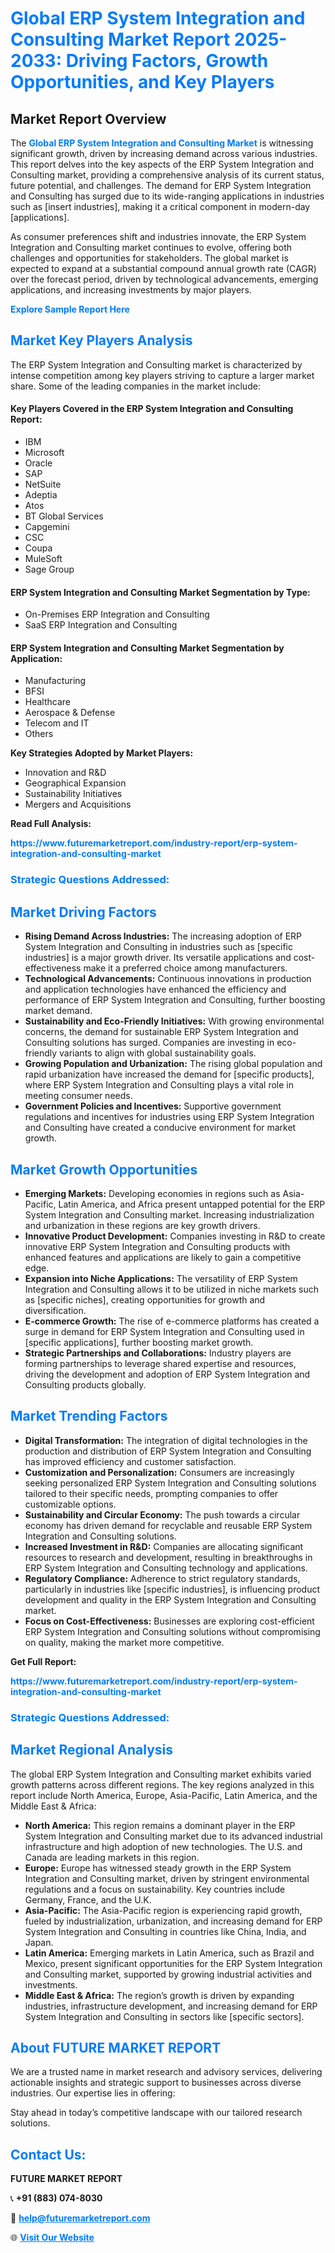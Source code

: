 <h1 style="color: #007BFF;">Global ERP System Integration and Consulting Market Report 2025-2033: Driving Factors, Growth Opportunities, and Key Players</h1>

<section id="overview">
<h2>Market Report Overview</h2>
<p>The <a href="https://www.futuremarketreport.com/industry-report/erp-system-integration-and-consulting-market" style="color: #007BFF; text-decoration: none;"><strong>Global ERP System Integration and Consulting Market</strong></a> is witnessing significant growth, driven by increasing demand across various industries. This report delves into the key aspects of the ERP System Integration and Consulting market, providing a comprehensive analysis of its current status, future potential, and challenges. The demand for ERP System Integration and Consulting has surged due to its wide-ranging applications in industries such as [insert industries], making it a critical component in modern-day [applications].</p>
<p>As consumer preferences shift and industries innovate, the ERP System Integration and Consulting market continues to evolve, offering both challenges and opportunities for stakeholders. The global market is expected to expand at a substantial compound annual growth rate (CAGR) over the forecast period, driven by technological advancements, emerging applications, and increasing investments by major players.</p>
</section>

<section id="overview">
<p><a href="https://www.futuremarketreport.com/request-sample/reportId=51318" style="color: #007BFF; text-decoration: none;"><strong>Explore Sample Report Here</strong></a></p>
</section>

<section id="key-players">
<h2 style="color: #007BFF;">Market Key Players Analysis</h2>
<p>The ERP System Integration and Consulting market is characterized by intense competition among key players striving to capture a larger market share. Some of the leading companies in the market include:</p>
<h4>Key Players Covered in the ERP System Integration and Consulting Report:</h4>
<ul><li>IBM</li><li>Microsoft</li><li>Oracle</li><li>SAP</li><li>NetSuite</li><li>Adeptia</li><li>Atos</li><li>BT Global Services</li><li>Capgemini</li><li>CSC</li><li>Coupa</li><li>MuleSoft</li><li>Sage Group</li></ul>
<h4>ERP System Integration and Consulting Market Segmentation by Type:</h4>
<ul><li>On-Premises ERP Integration and Consulting</li><li>SaaS ERP Integration and Consulting</li></ul>

<h4>ERP System Integration and Consulting Market Segmentation by Application:</h4>
<ul><li>Manufacturing</li><li>BFSI</li><li>Healthcare</li><li>Aerospace &amp; Defense</li><li>Telecom and IT</li><li>Others</li></ul>
<p><strong>Key Strategies Adopted by Market Players:</strong></p>
<ul>
<li>Innovation and R&D</li>
<li>Geographical Expansion</li>
<li>Sustainability Initiatives</li>
<li>Mergers and Acquisitions</li>
</ul>
</section>

<section>
<p><strong>Read Full Analysis: </strong></p><a href="https://www.futuremarketreport.com/industry-report/erp-system-integration-and-consulting-market" style="color: #007BFF; text-decoration: none;"><strong>https://www.futuremarketreport.com/industry-report/erp-system-integration-and-consulting-market</strong></a>
<h3 style="color: #007BFF;">Strategic Questions Addressed:</h3>
</section>

<section id="driving-factors">
<h2 style="color: #007BFF;">Market Driving Factors</h2>
<ul>
<li><strong>Rising Demand Across Industries:</strong> The increasing adoption of ERP System Integration and Consulting in industries such as [specific industries] is a major growth driver. Its versatile applications and cost-effectiveness make it a preferred choice among manufacturers.</li>
<li><strong>Technological Advancements:</strong> Continuous innovations in production and application technologies have enhanced the efficiency and performance of ERP System Integration and Consulting, further boosting market demand.</li>
<li><strong>Sustainability and Eco-Friendly Initiatives:</strong> With growing environmental concerns, the demand for sustainable ERP System Integration and Consulting solutions has surged. Companies are investing in eco-friendly variants to align with global sustainability goals.</li>
<li><strong>Growing Population and Urbanization:</strong> The rising global population and rapid urbanization have increased the demand for [specific products], where ERP System Integration and Consulting plays a vital role in meeting consumer needs.</li>
<li><strong>Government Policies and Incentives:</strong> Supportive government regulations and incentives for industries using ERP System Integration and Consulting have created a conducive environment for market growth.</li>
</ul>
</section>

<section id="growth-opportunities">
<h2 style="color: #007BFF;">Market Growth Opportunities</h2>
<ul>
<li><strong>Emerging Markets:</strong> Developing economies in regions such as Asia-Pacific, Latin America, and Africa present untapped potential for the ERP System Integration and Consulting market. Increasing industrialization and urbanization in these regions are key growth drivers.</li>
<li><strong>Innovative Product Development:</strong> Companies investing in R&D to create innovative ERP System Integration and Consulting products with enhanced features and applications are likely to gain a competitive edge.</li>
<li><strong>Expansion into Niche Applications:</strong> The versatility of ERP System Integration and Consulting allows it to be utilized in niche markets such as [specific niches], creating opportunities for growth and diversification.</li>
<li><strong>E-commerce Growth:</strong> The rise of e-commerce platforms has created a surge in demand for ERP System Integration and Consulting used in [specific applications], further boosting market growth.</li>
<li><strong>Strategic Partnerships and Collaborations:</strong> Industry players are forming partnerships to leverage shared expertise and resources, driving the development and adoption of ERP System Integration and Consulting products globally.</li>
</ul>
</section>

<section id="trending-factors">
<h2 style="color: #007BFF;">Market Trending Factors</h2>
<ul>
<li><strong>Digital Transformation:</strong> The integration of digital technologies in the production and distribution of ERP System Integration and Consulting has improved efficiency and customer satisfaction.</li>
<li><strong>Customization and Personalization:</strong> Consumers are increasingly seeking personalized ERP System Integration and Consulting solutions tailored to their specific needs, prompting companies to offer customizable options.</li>
<li><strong>Sustainability and Circular Economy:</strong> The push towards a circular economy has driven demand for recyclable and reusable ERP System Integration and Consulting solutions.</li>
<li><strong>Increased Investment in R&D:</strong> Companies are allocating significant resources to research and development, resulting in breakthroughs in ERP System Integration and Consulting technology and applications.</li>
<li><strong>Regulatory Compliance:</strong> Adherence to strict regulatory standards, particularly in industries like [specific industries], is influencing product development and quality in the ERP System Integration and Consulting market.</li>
<li><strong>Focus on Cost-Effectiveness:</strong> Businesses are exploring cost-efficient ERP System Integration and Consulting solutions without compromising on quality, making the market more competitive.</li>
</ul>
</section>

<section>
<p><strong>Get Full Report: </strong></p><a href="https://www.futuremarketreport.com/industry-report/erp-system-integration-and-consulting-market" style="color: #007BFF; text-decoration: none;"><strong>https://www.futuremarketreport.com/industry-report/erp-system-integration-and-consulting-market</strong></a>
<h3 style="color: #007BFF;">Strategic Questions Addressed:</h3>
</section>


<section id="regional-analysis">
<h2 style="color: #007BFF;">Market Regional Analysis</h2>
<p>The global ERP System Integration and Consulting market exhibits varied growth patterns across different regions. The key regions analyzed in this report include North America, Europe, Asia-Pacific, Latin America, and the Middle East & Africa:</p>
<ul>
<li><strong>North America:</strong> This region remains a dominant player in the ERP System Integration and Consulting market due to its advanced industrial infrastructure and high adoption of new technologies. The U.S. and Canada are leading markets in this region.</li>
<li><strong>Europe:</strong> Europe has witnessed steady growth in the ERP System Integration and Consulting market, driven by stringent environmental regulations and a focus on sustainability. Key countries include Germany, France, and the U.K.</li>
<li><strong>Asia-Pacific:</strong> The Asia-Pacific region is experiencing rapid growth, fueled by industrialization, urbanization, and increasing demand for ERP System Integration and Consulting in countries like China, India, and Japan.</li>
<li><strong>Latin America:</strong> Emerging markets in Latin America, such as Brazil and Mexico, present significant opportunities for the ERP System Integration and Consulting market, supported by growing industrial activities and investments.</li>
<li><strong>Middle East & Africa:</strong> The region’s growth is driven by expanding industries, infrastructure development, and increasing demand for ERP System Integration and Consulting in sectors like [specific sectors].</li>
</ul>
</section>

<footer>
<h2 style="color: #007BFF;">About FUTURE MARKET REPORT</h2>
<p>We are a trusted name in market research and advisory services, delivering actionable insights and strategic support to businesses across diverse industries. Our expertise lies in offering:</p>

<p>Stay ahead in today’s competitive landscape with our tailored research solutions.</p>

<h2 style="color: #007BFF;">Contact Us:</h2>
<p><strong>FUTURE MARKET REPORT</strong></p>
<p>📞 <strong>+91 (883) 074-8030</strong></p>
<p>📧 <strong><a href="mailto:help@futuremarketreport.com" style="color: #007BFF;">help@futuremarketreport.com</a></strong></p>
<p>🌐 <strong><a href="https://www.futuremarketreport.com/" style="color: #007BFF;">Visit Our Website</a></strong></p>
</footer>
